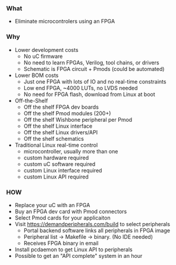 ### What
 - Eliminate microcontrolers using an FPGA

### Why
- Lower development costs
    -  No uC firmware
    -  No need to learn FPGAs, Verilog, tool chains, or drivers
    -  Schematic is FPGA circuit + Pmods (could be automated)
- Lower BOM costs
    -  Just one FPGA with lots of IO and no real-time constraints
    -  Low end FPGA, ~4000 LUTs, no LVDS needed
    -  No need for FPGA flash, download from Linux at boot
- Off-the-Shelf
    - Off the shelf FPGA dev boards
    - Off the shelf Pmod modules (200+)
    - Off the shelf Wishbone peripheral per Pmod
    - Off the shelf Linux interface
    - Off the shelf Linux drivers/API
    - Off the shelf schematics
- Traditional Linux real-time control
    - microcontroller, usually more than one
    - custom hardware required
    - custom uC software required
    - custom Linux interface required
    - custom Linux API required


### HOW
- Replace your uC with an FPGA
- Buy an FPGA dev card with Pmod connectors
- Select Pmod cards for your applicaiton
- Visit https://demandperipherals.com/build to select peripherals
    -  Portal backend software links all peripherals in FPGA image
    -  Peripheral list -> Makefile -> binary.  (No IDE needed)
    -  Receives FPGA binary in email
- Install pcdaemon to get Linux API to peripherals
- Possible to get an "API complete" system in an hour
